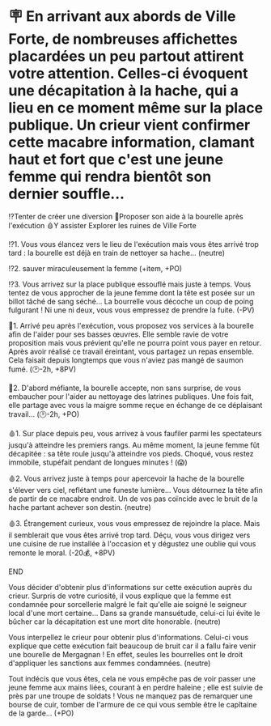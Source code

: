 # 🪧 En arrivant aux abords de Ville Forte, de nombreuses affichettes placardées un peu partout attirent votre attention. Celles-ci évoquent une décapitation à la hache, qui a lieu en ce moment même sur la place publique. Un crieur vient confirmer cette macabre information, clamant haut et fort que c'est une jeune femme qui rendra bientôt son dernier souffle...

⁉️Tenter de créer une diversion
🤝Proposer son aide à la bourelle après l'exécution
🩸Y assister
Explorer les ruines de Ville Forte


⁉️1. 
Vous vous élancez vers le lieu de l'exécution mais vous êtes arrivé trop tard : la bourelle est déjà en train de nettoyer sa hache...
(neutre)

⁉️2. sauver miraculeusement la femme 
(+item, +PO)

⁉️3. Vous arrivez sur la place publique essouflé mais juste à temps. Vous tentez de vous approcher de la jeune femme dont la tête est posée sur un billot tâché de sang séché... La bourrelle vous décoche un coup de poing fulgurant ! Ni une ni deux, vous vous empressez de prendre la fuite.
(-PV)


🤝1. 
Arrivé peu après l'exécution, vous proposez vos services à la bourelle afin de l'aider pour ses basses œuvres. Elle semble ravie de votre proposition mais vous prévient qu'elle ne pourra point vous payer en retour. Après avoir réalisé ce travail éreintant, vous partagez un repas ensemble. Cela faisait depuis longtemps que vous n'aviez pas mangé de saumon fumé. 
(🕑-2h, +8PV)

🤝2.
D'abord méfiante, la bourelle accepte, non sans surprise, de vous embaucher pour l'aider au nettoyage des latrines publiques. Une fois fait, elle partage avec vous la maigre somme reçue en échange de ce déplaisant travail...
(🕑-2h, +PO)


🩸1. Sur place depuis peu, vous arrivez à vous faufiler parmi les spectateurs jusqu'à atteindre les premiers rangs. Au même moment, la jeune femme fût décapitée : sa tête roule jusqu'à atteindre vos pieds. Choqué, vous restez immobile, stupéfait pendant de longues minutes ! (😱)

🩸2. Vous arrivez juste à temps pour apercevoir la hache de la bourelle s'élever vers ciel, reflétant une funeste lumière... Vous détournez la tête afin de partir de ce macabre endroit. Un de vos pas coïncide avec le bruit de la hache partant achever son destin.
(neutre)

🩸3. Étrangement curieux, vous vous empressez de rejoindre la place. Mais il semblerait que vous êtes arrivé trop tard. Déçu, vous vous dirigez vers une cuisine de rue installée à l'occasion et y dégustez une oublie qui vous remonte le moral. (-20💰, +8PV)

END

Vous décider d'obtenir plus d'informations sur cette exécution auprès du crieur. Surpris de votre curiosité, il vous explique que la femme est condamnée pour sorcellerie malgré le fait qu'elle aie soigné le seigneur local d'une mort certaine...  Dans sa grande mansuétude, celui-ci lui évite le bûcher car la décapitation est une mort dite honorable. (neutre)

Vous interpellez le crieur pour obtenir plus d'informations. Celui-ci vous explique que cette exécution fait beaucoup de bruit car il a fallu faire venir une bourelle de Mergagnan ! En effet, seules les bourrelles ont le droit d'appliquer les sanctions aux femmes condamnées. (neutre)

Tout indécis que vous êtes, cela ne vous empêche pas de voir passer une jeune femme aux mains liées, courant à en perdre haleine ; elle est suivie de près par une troupe de soldats ! Vous ne manquez pas de remarquer une bourse de cuir, tomber de l'armure de ce qui vous semble être le capîtaine de la garde... (+PO) 
